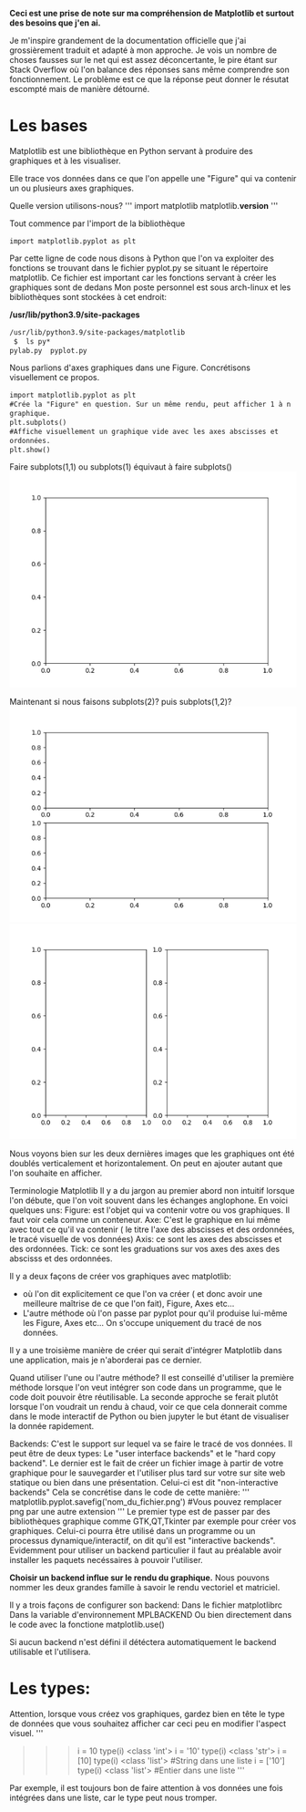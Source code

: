 **Ceci est une prise de note sur ma compréhension de Matplotlib et surtout des besoins que j'en ai.**

Je m'inspire grandement de la documentation officielle que j'ai grossièrement traduit et adapté à mon approche. 
Je vois un nombre de choses fausses sur le net qui est assez déconcertante, le pire étant sur Stack Overflow où l'on balance des réponses sans même comprendre son fonctionnement. Le problème est ce que la réponse peut donner le résutat escompté mais de manière détourné.

Les bases
=========

Matplotlib est une bibliothèque en Python servant à produire des graphiques et à les visualiser. 

Elle trace vos données dans ce que l'on appelle une "Figure" qui va contenir un ou plusieurs axes graphiques.

Quelle version utilisons-nous?
'''
import matplotlib
matplotlib.__version__
'''

Tout commence par l'import de la bibliothèque 

```
import matplotlib.pyplot as plt 
```

Par cette ligne de code nous disons à Python que l'on va exploiter des fonctions se trouvant dans le fichier pyplot.py se situant le répertoire matplotlib.
Ce fichier est important car les fonctions servant à créer les graphiques sont de dedans
Mon poste personnel est sous arch-linux et les bibliothèques sont stockées à cet endroit:

**/usr/lib/python3.9/site-packages**

```
/usr/lib/python3.9/site-packages/matplotlib 
 $  ls py*
pylab.py  pyplot.py
```

Nous parlions d'axes graphiques dans une Figure. Concrétisons visuellement ce propos.

```
import matplotlib.pyplot as plt 
#Crée la "Figure" en question. Sur un même rendu, peut afficher 1 à n graphique.
plt.subplots()
#Affiche visuellement un graphique vide avec les axes abscisses et ordonnées.
plt.show()
```


Faire subplots(1,1) ou subplots(1) équivaut à faire subplots()
![](graph1.png)

Maintenant si nous faisons subplots(2)? puis subplots(1,2)?
![](graph2.png)
![](graph3.png)

Nous voyons bien sur les deux dernières images que les graphiques ont été doublés verticalement et horizontalement.
On peut en ajouter autant que l'on souhaite en afficher.

Terminologie Matplotlib
Il y a du jargon au premier abord non intuitif lorsque l'on débute, que l'on voit souvent dans les échanges anglophone.
En voici quelques uns:
Figure: est l'objet qui va contenir votre ou vos graphiques. Il faut voir cela comme un conteneur.
Axe: C'est le graphique en lui même avec tout ce qu'il va contenir ( le titre l'axe des abscisses et des ordonnées, le tracé visuelle de vos données)
Axis: ce sont les axes des abscisses et des ordonnées. 
Tick: ce sont les graduations sur vos axes des axes des abscisss et des ordonnées.

Il y a deux façons de créer vos graphiques avec matplotlib:
- où l'on dit explicitement ce que l'on va créer ( et donc avoir une meilleure maîtrise de ce que l'on fait), Figure, Axes etc... 
- L'autre méthode où l'on passe par pyplot pour qu'il produise lui-même les  Figure, Axes etc... On s'occupe uniquement du tracé de nos données.

Il y a une troisième manière de créer qui serait d'intégrer Matplotlib dans une application, mais je n'aborderai pas ce dernier.

Quand utiliser l'une ou l'autre méthode?
Il est conseillé d'utiliser la première méthode lorsque l'on veut intégrer son code dans un programme, que le code doit pouvoir être réutilisable.
La seconde approche se ferait plutôt lorsque l'on voudrait un rendu à chaud, voir ce que cela donnerait comme dans le mode interactif de Python ou bien jupyter le but étant de visualiser la donnée rapidement.

Backends:
C'est le support sur lequel va se faire le tracé de vos données.
Il peut être de deux types:
Le "user interface backends" et le "hard copy backend". Le dernier est le fait de créer un fichier image à partir de votre graphique pour le sauvegarder et l'utiliser plus tard sur votre sur site web statique ou bien dans une présentation. Celui-ci est dit "non-interactive backends"
Cela se concrétise dans le code de cette manière:
'''
matplotlib.pyplot.savefig('nom_du_fichier.png') #Vous pouvez remplacer png par une autre extension
'''
Le premier type est de passer par des bibliothèques graphique comme GTK,QT,Tkinter par exemple pour créer vos graphiques. Celui-ci pourra être utilisé dans un programme ou un processus dynamique/interactif, on dit qu'il est "interactive backends". Evidemment pour utiliser un backend particulier il faut au préalable avoir installer les paquets necéssaires à pouvoir l'utiliser.

**Choisir un backend influe sur le rendu du graphique.**
Nous pouvons nommer les deux grandes famille à savoir le rendu vectoriel et matriciel.

Il y a trois façons de configurer son backend:
Dans le fichier matplotlibrc
Dans la variable d'environnement MPLBACKEND
Ou bien directement dans le code avec la fonctione matplotlib.use()

Si aucun backend n'est défini il détéctera automatiquement le backend utilisable et l'utilisera.

Les types:
==========

Attention, lorsque vous créez vos graphiques, gardez bien en tête le type de données que vous souhaitez afficher car ceci peu en modifier l'aspect visuel.
'''
>>> i = 10
>>> type(i)
<class 'int'>
>>> i = '10'
>>> type(i)
<class 'str'>
>>> i = [10]
>>> type(i)
<class 'list'>
#String dans une liste
>>> i = ['10']
>>> type(i)
<class 'list'>
#Entier dans une liste
'''

Par exemple, il est toujours bon de faire attention à vos données une fois intégrées dans une liste, car le type peut nous tromper.
